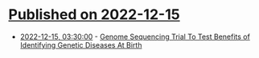 # [Published on 2022-12-15](index.md)

* [2022-12-15, 03:30:00](https://science.slashdot.org/story/22/12/14/2259236/genome-sequencing-trial-to-test-benefits-of-identifying-genetic-diseases-at-birth?utm_source=rss1.0mainlinkanon&utm_medium=feed) - [Genome Sequencing Trial To Test Benefits of Identifying Genetic Diseases At Birth](https://science.slashdot.org/story/22/12/14/2259236/genome-sequencing-trial-to-test-benefits-of-identifying-genetic-diseases-at-birth?utm_source=rss1.0mainlinkanon&utm_medium=feed)
